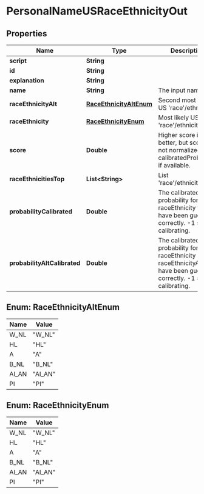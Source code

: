 
# PersonalNameUSRaceEthnicityOut

## Properties
Name | Type | Description | Notes
------------ | ------------- | ------------- | -------------
**script** | **String** |  |  [optional]
**id** | **String** |  |  [optional]
**explanation** | **String** |  |  [optional]
**name** | **String** | The input name. |  [optional]
**raceEthnicityAlt** | [**RaceEthnicityAltEnum**](#RaceEthnicityAltEnum) | Second most likely US &#39;race&#39;/ethnicity |  [optional]
**raceEthnicity** | [**RaceEthnicityEnum**](#RaceEthnicityEnum) | Most likely US &#39;race&#39;/ethnicity |  [optional]
**score** | **Double** | Higher score is better, but score is not normalized. Use calibratedProbability if available.  |  [optional]
**raceEthnicitiesTop** | **List&lt;String&gt;** | List &#39;race&#39;/ethnicities |  [optional]
**probabilityCalibrated** | **Double** | The calibrated probability for raceEthnicity to have been guessed correctly. -1 &#x3D; still calibrating.  |  [optional]
**probabilityAltCalibrated** | **Double** | The calibrated probability for raceEthnicity OR raceEthnicityAlt to have been guessed correctly. -1 &#x3D; still calibrating.  |  [optional]


<a name="RaceEthnicityAltEnum"></a>
## Enum: RaceEthnicityAltEnum
Name | Value
---- | -----
W_NL | &quot;W_NL&quot;
HL | &quot;HL&quot;
A | &quot;A&quot;
B_NL | &quot;B_NL&quot;
AI_AN | &quot;AI_AN&quot;
PI | &quot;PI&quot;


<a name="RaceEthnicityEnum"></a>
## Enum: RaceEthnicityEnum
Name | Value
---- | -----
W_NL | &quot;W_NL&quot;
HL | &quot;HL&quot;
A | &quot;A&quot;
B_NL | &quot;B_NL&quot;
AI_AN | &quot;AI_AN&quot;
PI | &quot;PI&quot;



